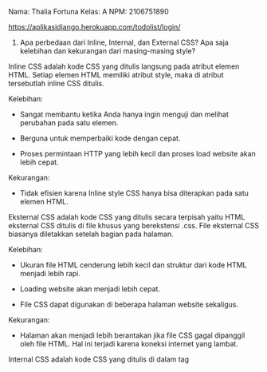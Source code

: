 Nama: Thalia Fortuna
Kelas: A
NPM: 2106751890

https://aplikasidjango.herokuapp.com/todolist/login/


1. Apa perbedaan dari Inline, Internal, dan External CSS? Apa saja kelebihan dan kekurangan dari masing-masing style?

Inline CSS adalah kode CSS yang ditulis langsung pada atribut elemen HTML. Setiap elemen HTML memiliki atribut style, maka di atribut tersebutlah inline CSS ditulis.

Kelebihan:

- Sangat membantu ketika Anda hanya ingin menguji dan melihat perubahan pada satu elemen.

- Berguna untuk memperbaiki kode dengan cepat.

- Proses permintaan HTTP yang lebih kecil dan proses load website akan lebih cepat.

Kekurangan:
- Tidak efisien karena Inline style CSS hanya bisa diterapkan pada satu elemen HTML.

Eksternal CSS adalah kode CSS yang ditulis secara terpisah yaitu HTML eksternal CSS ditulis di file khusus yang berekstensi .css. File eksternal CSS biasanya diletakkan setelah bagian <head> pada halaman.

Kelebihan:
- Ukuran file HTML cenderung lebih kecil dan struktur dari kode HTML menjadi lebih rapi.

- Loading website akan menjadi lebih cepat.

- File CSS dapat digunakan di beberapa halaman website sekaligus. 

Kekurangan:
- Halaman akan menjadi lebih berantakan jika file CSS gagal dipanggil oleh file HTML. Hal ini terjadi karena koneksi internet yang lambat.

Internal CSS adalah kode CSS yang ditulis di dalam tag <style> dan kode HTML dituliskan di bagian atas (header) file HTML.

Kelebihan:
- Lebih rapi karena perubahan pada Internal CSS hanya berlaku pada satu halaman saja.

- Anda tidak perlu melakukan upload beberapa file karena HTML dan CSS berada dalam satu file.

- Class dan ID bisa digunakan oleh internal stylesheet.

Kekurangan:
- Tidak efisien apabila Anda ingin menggunakan CSS yang sama dalam beberapa file.

- Membuat performa website lebih lemot. Sebab, CSS yang berbeda-beda akan mengakibatkan loading ulang setiap kali Anda ganti halaman website. 


2. Jelaskan tag HTML5 yang kamu ketahui.

(abaikan titik)

<.h1> hingga <.h6> -> membuat heading

<.div> -> membuat sebuah divisi tersendiri

<.meta> -> membuat database mengenai dokumen HTML

<.form> -> membuat form HTML

<.input> -> membuat sebuah kontrol input

<.button> -> membuat sebuah tombol yang dapat diklik

<.img> -> membuat gambar

<.p> -> membuat paragraf

<.br> -> memasukkan suatu baris putus

<.b> -> membuat huruf bercetak tebal

dsb.


3. Jelaskan tipe-tipe CSS selector yang kamu ketahui.

(*) -> select seluruh elemen
.class -> select seluruh elemen dalam class tersebut

.class1.class2 -> select seluruh elemen dengan atribut class1 dan class2

.element -> select seluruh element yang ditetapkan, contoh seluruh elemen <p>
.element.class -> select seluruh elemen yang ditetapkan, dengan class yang di ditetapkan, contoh p.intro maka seluruh elemen <p> dengan class intro

#id -> select elemen dengan id yang dipilih

:valid -> select seluruh elemen input dengan value valid

:root -> select root elemen dari dokumen

:read-only -> select elemen input dengan atribut "readonly"

:read-write -> select elemen input yang tidak diberi atribut "readonly"

::visited -> select seluruh link yang dikunjungi


4. Jelaskan bagaimana cara kamu mengimplementasikan checklist di atas.

Menambahkan potongan kode berikut untuk utilisasi bootstrap.


    <meta charset="utf-8">

    <meta name="viewport" content="width=device-width, initial-scale=1">

    <link href="https://cdn.jsdelivr.net/npm/bootstrap@5.2.2/dist/css/bootstrap.min.css" rel="stylesheet" integrity="sha384-Zenh87qX5JnK2Jl0vWa8Ck2rdkQ2Bzep5IDxbcnCeuOxjzrPF/et3URy9Bv1WTRi" crossorigin="anonymous">

    <script src="https://cdn.jsdelivr.net/npm/bootstrap@5.2.2/dist/js/bootstrap.bundle.min.js" integrity="sha384-OERcA2EqjJCMA+/3y+gxIOqMEjwtxJY7qPCqsdltbNJuaOe923+mo//f6V8Qbsw3" crossorigin="anonymous"></script>


Anda bisa menambahkan style CSS secara inline, internal, maupun external. Saya menggunakan inline dan internal CSS. Saya membuat divisi (div) yang diperlukan dan memasukkan class. Hal ini dilakukan untuk mempermudah. Untuk halaman logim, register, dan create-task, saya menambahkan container dan centerized penampilan agar semakin rapi, juga memasukkan background color, menetapkan margin dan padding, dll. Hal ini dilakukan di block style. Selain itu untuk kustomisasi pada inline CSS, dilakukan hal yang sama namun terletak pada atribut yang lebih spesifik.

Setelah memodifikasi ketiga halaman tersebut, saya memodifikasi halaman utama todo lists dengan cards. Saya mengubah table menjadi form, lalu menggunakan class card, card-group, dan card-deck. Card group berada di dalam iterasi sehingga setiap task todolist akan dimasukkan dalam sebuah card. Dilanjutkan dengan kustomisasi warna, header, button, dll.

Untuk membuat halaman login, register, create-task, dan todolist menjadi positif, saya menggunakan Media Query. Saya menambahkan media query di internal CSS tepatnya block style. Potongan kode yang saya tambahkan:
 
@media (max-width: 600px) {
            .container {
              font-size: 20px;
              padding: 5px;
            }
        }

Kode ini memastikan bahwa di layar dengan 600px atau kurang, akan dilakukan modifikasi font size serta padding agar menyesuaikan dengan layar.
      
